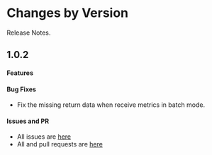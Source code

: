 Changes by Version
==================
Release Notes.

1.0.2
------------------
#### Features

#### Bug Fixes
* Fix the missing return data when receive metrics in batch mode.

#### Issues and PR
- All issues are [here](https://github.com/apache/skywalking/milestone/143?closed=1)
- All and pull requests are [here](https://github.com/apache/skywalking-satellite/pulls?q=is%3Apr+milestone%3A1.0.2+is%3Aclosed)
